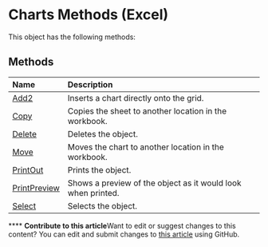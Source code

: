 
# Charts Methods (Excel)
This object has the following methods:

## Methods



|**Name**|**Description**|
|:-----|:-----|
| [Add2](bfd7d614-a640-dfdc-ebc5-3d0682f2c839.md)|Inserts a chart directly onto the grid.|
| [Copy](7b1181e9-0aad-7979-8a87-2b07bff8b7a4.md)|Copies the sheet to another location in the workbook.|
| [Delete](904c4a59-d21b-fa16-c1ea-a175104eaa8c.md)|Deletes the object.|
| [Move](2f056384-6da5-4431-0458-a583e7f975d7.md)|Moves the chart to another location in the workbook.|
| [PrintOut](ad6e659e-0fa8-a0c0-1a24-a0ec0e3b55b8.md)|Prints the object.|
| [PrintPreview](53d54413-6c35-d2a3-ba4a-1acc3bbdea28.md)|Shows a preview of the object as it would look when printed.|
| [Select](92f99f97-6043-f44f-78dd-9253050efb36.md)|Selects the object.|

****   **Contribute to this article**Want to edit or suggest changes to this content? You can edit and submit changes to  [this article](https://github.com/jhershey00/VBA_Excel_Test/OpenXMLCon/articles/33fcb599-bab9-423c-8384-f7a1197502fc.md) using GitHub.

